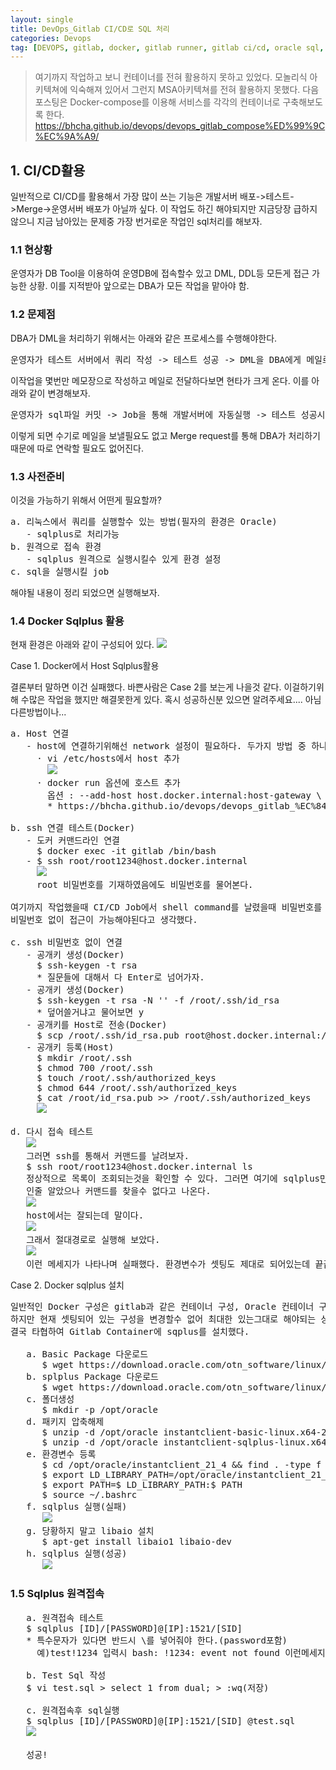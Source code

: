 ```yaml
---
layout: single
title: DevOps_Gitlab CI/CD로 SQL 처리
categories: Devops
tag: [DEVOPS, gitlab, docker, gitlab runner, gitlab ci/cd, oracle sql, sqlplus 설치]
---
```



> 여기까지 작업하고 보니 컨테이너를 전혀 활용하지 못하고 있었다. 모놀리식 아키텍쳐에 익숙해져 있어서 그런지 MSA아키텍쳐를 전혀 활용하지 못했다.
> 다음 포스팅은 Docker-compose를 이용해 서비스를 각각의 컨테이너로 구축해보도록 한다.
> https://bhcha.github.io/devops/devops_gitlab_compose%ED%99%9C%EC%9A%A9/

## 1. CI/CD활용
일반적으로 CI/CD를 활용해서 가장 많이 쓰는 기능은 개발서버 배포->테스트->Merge->운영서버 배포가 아닐까 싶다.
이 작업도 하긴 해야되지만 지금당장 급하지 않으니 지금 남아있는 문제중 가장 번거로운 작업인 sql처리를 해보자.

### 1.1 현상황
운영자가 DB Tool을 이용하여 운영DB에 접속할수 있고 DML, DDL등 모든게 접근 가능한 상황. 이를 지적받아 앞으로는
DBA가 모든 작업을 맡아야 함.

### 1.2 문제점
DBA가 DML을 처리하기 위해서는 아래와 같은 프로세스를 수행해야한다.

<pre>
운영자가 테스트 서버에서 쿼리 작성 -> 테스트 성공 -> DML을 DBA에게 메일로 전달 -> DBA 처리후 통보 -> 운영테스트
</pre>
이작업을 몇번만 메모장으로 작성하고 메일로 전달하다보면 현타가 크게 온다.
이를 아래와 같이 변경해보자.
<pre>
운영자가 sql파일 커밋 -> Job을 통해 개발서버에 자동실행 -> 테스트 성공시 -> DBA가 Merge 수행 -> 운영테스트
</pre>
이렇게 되면 수기로 메일을 보낼필요도 없고 Merge request를 통해 DBA가 처리하기때문에 따로 연락할 필요도 없어진다.

### 1.3 사전준비
이것을 가능하기 위해서 어떤게 필요할까? 

<pre>
a. 리눅스에서 쿼리를 실행할수 있는 방법(필자의 환경은 Oracle)
   - sqlplus로 처리가능
b. 원격으로 접속 환경 
   - sqlplus 원격으로 실행시킬수 있게 환경 설정
c. sql을 실행시킬 job
</pre>

해야될 내용이 정리 되었으면 실행해보자.

### 1.4 Docker Sqlplus 활용
현재 환경은 아래와 같이 구성되어 있다.
<img src="../images/img_17.png"/>

Case 1. Docker에서 Host Sqlplus활용

결론부터 말하면 이건 실패했다. 바쁜사람은 Case 2를 보는게 나을것 같다.
이걸하기위해 수많은 작업을 했지만 해결못한게 있다. 
혹시 성공하신분 있으면 알려주세요....
아님 다른방법이나...
<pre>
a. Host 연결
   - host에 연결하기위해선 network 설정이 필요하다. 두가지 방법 중 하나 택1
     · vi /etc/hosts에서 host 추가
       <img src="../images/img_18.png"/>
     · docker run 옵션에 호스트 추가
       옵션 : --add-host host.docker.internal:host-gateway \
       * https://bhcha.github.io/devops/devops_gitlab_%EC%84%A4%EC%B9%98_%EC%84%A4%EC%A0%95%ED%95%98%EA%B8%B0/#11-docker-gitlab-container-%EA%B5%AC%EC%B6%95

b. ssh 연결 테스트(Docker)
   - 도커 커맨드라인 연결
     $ docker exec -it gitlab /bin/bash 
   - $ ssh root/root1234@host.docker.internal
     <img src="../images/img_19.png"/>
     root 비밀번호를 기재하였음에도 비밀번호를 물어본다.

여기까지 작업했을때 CI/CD Job에서 shell command를 날렸을때 비밀번호를 물어보는거에 대한 대응이 힘들기 때문에 
비밀번호 없이 접근이 가능해야된다고 생각했다.

c. ssh 비밀번호 없이 연결
   - 공개키 생성(Docker)
     $ ssh-keygen -t rsa
     * 질문들에 대해서 다 Enter로 넘어가자.
   - 공개키 생성(Docker)
     $ ssh-keygen -t rsa -N '' -f /root/.ssh/id_rsa
     * 덮어쓸거냐고 물어보면 y
   - 공개키를 Host로 전송(Docker)
     $ scp /root/.ssh/id_rsa.pub root@host.docker.internal:/root/id_rsa.pub
   - 공개키 등록(Host)
     $ mkdir /root/.ssh
     $ chmod 700 /root/.ssh
     $ touch /root/.ssh/authorized_keys
     $ chmod 644 /root/.ssh/authorized_keys
     $ cat /root/id_rsa.pub >> /root/.ssh/authorized_keys
     <img src="../images/img_20.png"/>

d. 다시 접속 테스트
   <img src="../images/img_21.png"/>
   그러면 ssh를 통해서 커맨드를 날려보자.
   $ ssh root/root1234@host.docker.internal ls
   정상적으로 목록이 조회되는것을 확인할 수 있다. 그러면 여기에 sqlplus만 실행하면 끝!
   인줄 알았으나 커맨드를 찾을수 없다고 나온다. 
   <img src="../images/img_22.png"/>
   host에서는 잘되는데 말이다.
   <img src="../images/img_23.png"/>
   그래서 절대경로로 실행해 보았다.
   <img src="../images/img_24.png"/>
   이런 메세지가 나타나며 실패했다. 환경변수가 셋팅도 제대로 되어있는데 끝끝내 성공하지 못했다.
</pre>

Case 2. Docker sqlplus 설치
<pre>
일반적인 Docker 구성은 gitlab과 같은 컨테이너 구성, Oracle 컨테이너 구성 이런식으로 알고 있다.
하지만 현재 셋팅되어 있는 구성을 변경할수 없어 최대한 있는그대로 해야되는 상황.
결국 타협하여 Gitlab Container에 sqplus를 설치했다.

   a. Basic Package 다운로드 
      $ wget https://download.oracle.com/otn_software/linux/instantclient/214000/instantclient-basic-linux.x64-21.4.0.0.0dbru.zip
   b. splplus Package 다운로드 
      $ wget https://download.oracle.com/otn_software/linux/instantclient/214000/instantclient-sqlplus-linux.x64-21.4.0.0.0dbru.zip
   c. 폴더생성
      $ mkdir -p /opt/oracle
   d. 패키지 압축해제
      $ unzip -d /opt/oracle instantclient-basic-linux.x64-21.4.0.0.0dbru.zip
      $ unzip -d /opt/oracle instantclient-sqlplus-linux.x64-21.4.0.0.0dbru.zip
   e. 환경변수 등록
      $ cd /opt/oracle/instantclient_21_4 && find . -type f | sort
      $ export LD_LIBRARY_PATH=/opt/oracle/instantclient_21_4:$ LD_LIBRARY_PATH
      $ export PATH=$ LD_LIBRARY_PATH:$ PATH
      $ source ~/.bashrc
   f. sqlplus 실행(실패)
      <img src="../images/img_25.png"/>
   g. 당황하지 말고 libaio 설치
      $ apt-get install libaio1 libaio-dev
   h. sqlplus 실행(성공)
      <img src="../images/img_26.png"/>
</pre>

### 1.5 Sqlplus 원격접속
<pre>
   a. 원격접속 테스트
   $ sqlplus [ID]/[PASSWORD]@[IP]:1521/[SID]
   * 특수문자가 있다면 반드시 \를 넣어줘야 한다.(password포함)
     예)test!1234 입력시 bash: !1234: event not found 이런메세지가 리턴되며 실행이 되지않는다.

   b. Test Sql 작성
   $ vi test.sql > select 1 from dual; > :wq(저장)

   c. 원격접속후 sql실행
   $ sqlplus [ID]/[PASSWORD]@[IP]:1521/[SID] @test.sql
   <img src="../images/img_28.png"/>

   성공!
</pre>
